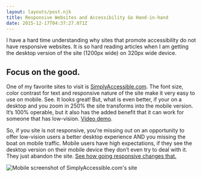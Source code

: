 ```yaml
---
layout: layouts/post.njk
title: Responsive Websites and Accessibility Go Hand-in-hand
date: 2015-12-17T04:37:27.071Z
---
```

I have a hard time understanding why sites that promote accessibility do not have responsive websites. It is so hard reading articles when I am getting the desktop version of the site (1200px wide) on 320px wide device.

## Focus on the good.

One of my favorite sites to visit is [SimplyAccessible.com](http://simplyaccessible.com/). The font size, color contrast for text and responsive nature of the site make it very easy to use on mobile. See. It looks great! But, what is even better, if your on a desktop and you zoom in 250% the site transforms into the mobile version. It’s 100% operable, but it also has the added benefit that it can work for someone that has low-vision. [Video demo](http://screencast.com/t/0OqpvcBceQP2).

So, if you site is not responsive, you’re missing out on an opportunity to offer low-vision users a better desktop experience AND you missing the boat on mobile traffic. Mobile users have high expectations, if they see the desktop version on their mobile device they don’t even try to deal with it. They just abandon the site. [See how going responsive changes that.](http://www.lukew.com/ff/entry.asp?1939)

![Mobile screenshot of SimplyAccessible.com's site](https://ispeakincode.com/wp-content/uploads/2017/09/00000234.png)